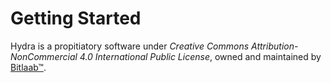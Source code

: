# Getting Started

Hydra is a propitiatory software under _Creative Commons Attribution-NonCommercial 4.0 International Public License_, owned and maintained by [Bitlaab™](https://bitlaab.com).

